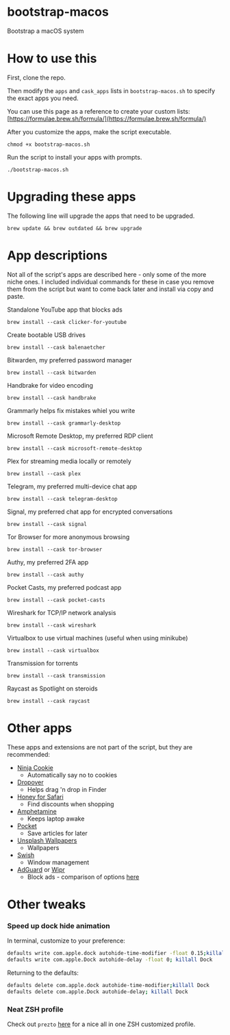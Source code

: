 # bootstrap-macos

Bootstrap a macOS system

# How to use this

First, clone the repo.

Then modify the `apps` and `cask_apps` lists in `bootstrap-macos.sh` to specify the exact apps you need.

You can use this page as a reference to create your custom lists: [https://formulae.brew.sh/formula/](https://formulae.brew.sh/formula/)

After you customize the apps, make the script executable.

`chmod +x bootstrap-macos.sh`

Run the script to install your apps with prompts.

`./bootstrap-macos.sh`

# Upgrading these apps

The following line will upgrade the apps that need to be upgraded.

`brew update && brew outdated && brew upgrade`

# App descriptions

Not all of the script's apps are described here - only some of the more niche ones. I included individual commands for these in case you remove them from the script but want to come back later and install via copy and paste.

Standalone YouTube app that blocks ads

`brew install --cask clicker-for-youtube`

Create bootable USB drives

`brew install --cask balenaetcher`

Bitwarden, my preferred password manager

`brew install --cask bitwarden`

Handbrake for video encoding

`brew install --cask handbrake`

Grammarly helps fix mistakes whiel you write

`brew install --cask grammarly-desktop`

Microsoft Remote Desktop, my preferred RDP client

`brew install --cask microsoft-remote-desktop`

Plex for streaming media locally or remotely

`brew install --cask plex`

Telegram, my preferred multi-device chat app

`brew install --cask telegram-desktop`

Signal, my preferred chat app for encrypted conversations

`brew install --cask signal`

Tor Browser for more anonymous browsing

`brew install --cask tor-browser`

Authy, my preferred 2FA app

`brew install --cask authy`

Pocket Casts, my preferred podcast app

`brew install --cask pocket-casts`

Wireshark for TCP/IP network analysis

`brew install --cask wireshark`

Virtualbox to use virtual machines (useful when using minikube)

`brew install --cask virtualbox`

Transmission for torrents

`brew install --cask transmission`

Raycast as Spotlight on steroids

`brew install --cask raycast`

# Other apps

These apps and extensions are not part of the script, but they are recommended:

- [Ninja Cookie](https://ninja-cookie.com)
    - Automatically say no to cookies
- [Dropover](https://dropoverapp.com)
    - Helps drag 'n drop in Finder
- [Honey for Safari](https://apps.apple.com/us/app/honey-for-safari/id1472777122)
    - Find discounts when shopping
- [Amphetamine](https://apps.apple.com/us/app/amphetamine/id937984704)
    - Keeps laptop awake
- [Pocket](https://apps.apple.com/us/app/pocket/id568494494)
    - Save articles for later
- [Unsplash Wallpapers](https://apps.apple.com/us/app/unsplash-wallpapers/id1284863847)
    - Wallpapers
- [Swish](https://highlyopinionated.co/swish/)
    - Window management
- [AdGuard](https://adguard.com/en/adguard-mac/overview.html) or [Wipr](https://apps.apple.com/us/app/wipr/id1320666476)
    - Block ads - comparison of options [here](https://www.reddit.com/r/Safari/comments/oqsbxo/with_ublock_origin_not_being_available_for_safari/)


# Other tweaks

### Speed up dock hide animation

In terminal, customize to your preference:

```sh
defaults write com.apple.dock autohide-time-modifier -float 0.15;killall Dock
defaults write com.apple.Dock autohide-delay -float 0; killall Dock
```

Returning to the defaults:

```sh
defaults delete com.apple.dock autohide-time-modifier;killall Dock
defaults delete com.apple.Dock autohide-delay; killall Dock
```

### Neat ZSH profile

Check out `prezto` [here](https://github.com/sorin-ionescu/prezto) for a nice all in one ZSH customized profile.




